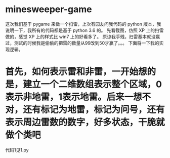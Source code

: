 # minesweeper-game
这次我们基于 pygame 来做一个扫雷，上次有园友问我代码的 python 版本，我说明一下，我所有的代码都是基于 python 3.6 的。
先看截图，仿照 XP 上的扫雷做的，感觉 XP 上的样式比 win7 上的好看多了。
原谅我手残，扫雷基本就没赢过，测试的时候我是偷偷的把雷的数量从99改到50才赢了。。。
下面将一下我的实现逻辑。
# 首先，如何表示雷和非雷，一开始想的是，建立一个二维数组表示整个区域，0表示非地雷，1表示地雷。后来一想不对，还有标记为地雷，标记为问号，还有表示周边雷数的数字，好多状态，干脆就做个类吧

代码1见1.py
